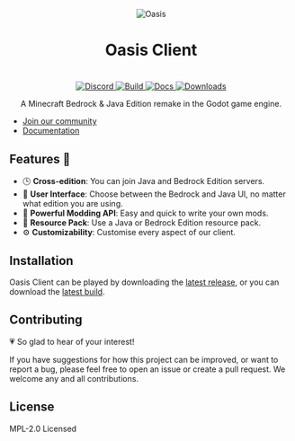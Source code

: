 <p align="center">
   <img alt="Oasis" src="https://avatars.githubusercontent.com/u/79509857?s=200&v=4">
</p>
<h1 align="center">Oasis Client</h1>

#

<p align="center">
  <a href="https://discord.gg/QVJRGCmzxM">
    <img
         alt="Discord"
         src="https://img.shields.io/discord/807205809280647189?color=7289DA&label=Discord&style=for-the-badge"
    />
  </a>
  <a href="https://github.com/Oasis-Studio/Oasis-Client/actions">
    <img
      alt="Build"
      src="https://img.shields.io/github/workflow/status/Oasis-Studio/Oasis-Client/Build?style=for-the-badge"
    />
  </a>
  <a href="https://oasisclient.readthedocs.io">
    <img
      alt="Docs"
      src="https://img.shields.io/readthedocs/oasisclient?style=for-the-badge"
    />
  </a>
  <a href="https://github.com/Oasis-Studio/Oasis-Client/releases">
    <img
         alt="Downloads"
         src="https://img.shields.io/github/downloads/Oasis-Studio/Oasis-Client/total?style=for-the-badge"
    />
  </a>
</p>

<p align="center">A Minecraft Bedrock & Java Edition remake in the Godot game engine.</p>

- [Join our community](https://discord.gg/QVJRGCmzxM)
- [Documentation](https://oasisclient.readthedocs.io)

## Features :space_invader:

- :clock3: **Cross-edition**: You can join Java and Bedrock Edition servers.
- :newspaper: **User Interface**: Choose between the Bedrock and Java UI, no matter what edition you are using.
- :hammer: **Powerful Modding API**: Easy and quick to write your own mods.
- :blue_book: **Resource Pack**: Use a Java or Bedrock Edition resource pack.
- ⚙️ **Customizability**: Customise every aspect of our client.

## Installation
Oasis Client can be played by downloading the [latest release](https://github.com/Oasis-Studio/Oasis-Client/releases), or you can download the [latest build](https://github.com/Oasis-Studio/Oasis-Client/actions).

## Contributing

:heartpulse: So glad to hear of your interest!

If you have suggestions for how this project can be improved, or want to report a bug, please feel free to open an issue or create a pull request. We welcome any and all contributions. 


## License

MPL-2.0 Licensed
